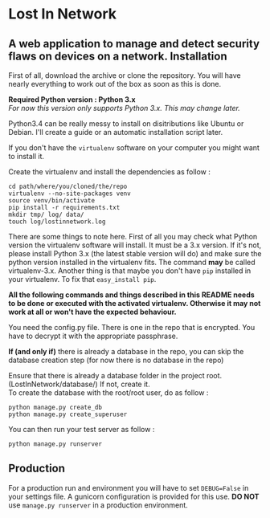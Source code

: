 Lost In Network
=============
A web application to manage and detect security flaws on devices on a network.
Installation
---------------
First of all, download the archive or clone the repository. You will have nearly everything to work out of the box as soon as this is done.   

**Required Python version : Python 3.x**  
*For now this version only supports Python 3.x. This may change later.*   

Python3.4 can be really messy to install on disitributions like Ubuntu or Debian. I'll create a guide or an automatic installation script later.  

If you don't have the `virtualenv` software on your computer you might want to install it.  

Create the virtualenv and install the dependencies as follow :

    cd path/where/you/cloned/the/repo
    virtualenv --no-site-packages venv
    source venv/bin/activate
    pip install -r requirements.txt
	mkdir tmp/ log/ data/
    touch log/lostinnetwork.log
There are some things to note here. First of all you may check what Python version the virtualenv software will install. It must be a 3.x version. If it's not, please install Python 3.x (the latest stable version will do) and make sure the python version installed in the virtualenv fits. The command **may** be called virtualenv-3.x. Another thing is that maybe you don't have `pip` installed in your virtualenv. To fix that `easy_install pip`.  

**All the following commands and things described in this README needs to be done or executed with the activated virtualenv. Otherwise it may not work at all or won't have the expected behaviour.**

You need the config.py file. There is one in the repo that is encrypted. You have to decrypt it with the appropriate passphrase.

**If (and only if)** there is already a database in the repo, you can skip the database creation step (for now there is no database in the repo)  

Ensure that there is already a database folder in the project root. (LostInNetwork/database/) If not, create it.   
To create the database with the root/root user, do as follow :

    python manage.py create_db
    python manage.py create_superuser

You can then run your test server as follow :

    python manage.py runserver

Production
--------------
For a production run and environment you will have to set `DEBUG=False` in your settings file. A gunicorn configuration is provided for this use. **DO NOT** use `manage.py runserver` in a production environment. 

 
